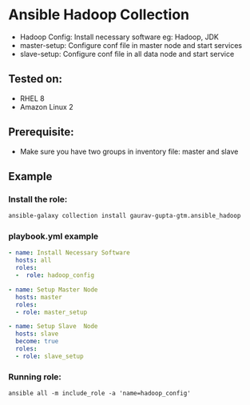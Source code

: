 Ansible Hadoop Collection
==============================

- Hadoop Config: Install necessary software eg: Hadoop, JDK
- master-setup: Configure conf file in master node and start services
- slave-setup: Configure conf file in all data node and start service

Tested on:
----------

- RHEL 8
- Amazon Linux 2

Prerequisite:
-------------

- Make sure you have two groups in inventory file: master and slave

Example
-------

### Install the role:

```bash
ansible-galaxy collection install gaurav-gupta-gtm.ansible_hadoop
```


### playbook.yml example

```yaml
- name: Install Necessary Software
  hosts: all
  roles:
  -  role: hadoop_config

- name: Setup Master Node
  hosts: master
  roles:
  - role: master_setup

- name: Setup Slave  Node
  hosts: slave
  become: true
  roles:
  - role: slave_setup
```

### Running role:

```
ansible all -m include_role -a 'name=hadoop_config'
```
